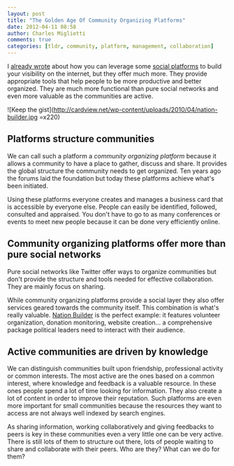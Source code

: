 ```yaml
---
layout: post
title: "The Golden Age Of Community Organizing Platforms"
date: 2012-04-11 08:58
author: Charles Miglietti 
comments: true
categories: [tldr, community, platform, management, collaboration]
---
```


I [already wrote](http://needforair.com/blog/2012/04/04/what-we-didnt-learn-in-college/) about how 
you can leverage some [social platforms](https://github.com/) to build
your visibility on the internet, but they offer much more.
They provide appropriate tools that help people to be more productive
and better organized. They are much more functional than pure social networks 
and even more valuable as the communities are active.

![Keep the gist](http://cardview.net/wp-content/uploads/2010/04/nation-builder.jpg =x220)

## Platforms structure communities

We can call such a platform a _community organizing platform_ because
it allows a community to have a place to gather, discuss and share. It
provides the global structure the community needs to get organized. 
Ten years ago the forums laid the foundation but today these platforms
achieve what's been initiated.

Using these platforms everyone creates and manages a business card that
is accessible by everyone else. 
People can easily be identified, followed, consulted and appraised. You
don't have to go to as many conferences or events to meet new people 
because it can be done very efficiently online.

## Community organizing platforms offer more than pure social networks

Pure social networks like Twitter offer ways to 
organize communities but don't provide the structure
and tools needed for effective collaboration. They are mainly focus on
sharing.  

While community organizing platforms provide a social layer they
also offer services geared towards the community itself. This
combination is what's really valuable. 
[Nation Builder](http://nationbuilder.com/)
is the perfect example: it features volunteer organization, donation
monitoring, website creation... a comprehensive package
political leaders need to interact with their audience.


## Active communities are driven by knowledge

We can distinguish communities built upon friendship, professional
activity or common interests. The most active 
are the ones based on a common interest, where knowledge and
feedback is a valuable resource. In these ones people spend a lot of time
looking for information. They also create a lot of content in order to
improve their reputation. Such platforms are even more
important for small communities because the resources they want to access are not always well
indexed by search engines.  

As sharing information, working collaboratively and giving feedbacks to peers is key in
these communities even a very little one
can be very active.
There is still lots of
them to structure out there, lots of people waiting to
share and collaborate with their peers. Who are they? What can we do for
them?








